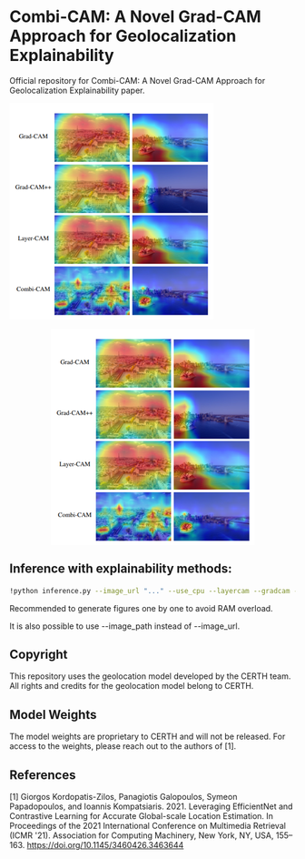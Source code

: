 # Combi-CAM: A Novel Grad-CAM Approach for Geolocalization Explainability

Official repository for  Combi-CAM: A Novel Grad-CAM Approach for Geolocalization Explainability paper.


![Explainability Methods](https://github.com/DavidFaget/Combi-CAM/blob/main/images/explainability_methods.png)

<img style="display: block; margin-left: auto; margin-right: auto;" src="https://github.com/DavidFaget/Combi-CAM/blob/main/images/explainability_methods.png" alt="Explainability Methods">

## Inference with explainability methods:

```bash
!python inference.py --image_url "..." --use_cpu --layercam --gradcam --gradcamplusplus --combicam
```

Recommended to generate figures one by one to avoid RAM overload.

It is also possible to use --image_path instead of --image_url.

## Copyright
This repository uses the geolocation model developed by the CERTH team. All rights and credits for the geolocation model belong to CERTH.

## Model Weights
The model weights are proprietary to CERTH and will not be released. For access to the weights, please reach out to the authors of [1].

## References
[1] Giorgos Kordopatis-Zilos, Panagiotis Galopoulos, Symeon Papadopoulos, and Ioannis Kompatsiaris. 2021. Leveraging EfficientNet and Contrastive Learning for Accurate Global-scale Location Estimation. In Proceedings of the 2021 International Conference on Multimedia Retrieval (ICMR '21). Association for Computing Machinery, New York, NY, USA, 155–163. https://doi.org/10.1145/3460426.3463644
